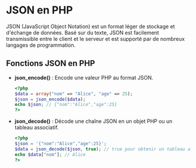 # JSON en PHP

JSON (JavaScript Object Notation) est un format léger de stockage et d'échange de données. Basé sur du texte, JSON est facilement transmissible entre le client et le serveur et est supporté par de nombreux langages de programmation.

## Fonctions JSON en PHP

- **json_encode()** : Encode une valeur PHP au format JSON.
  ```php
  <?php
  $data = array("nom" => "Alice", "age" => 25);
  $json = json_encode($data);
  echo $json; // {"nom":"Alice","age":25}
  ?>
  ```

- **json_decode()** : Décode une chaîne JSON en un objet PHP ou un tableau associatif.
  ```php
  <?php
  $json = '{"nom":"Alice","age":25}';
  $data = json_decode($json, true); // true pour obtenir un tableau associatif
  echo $data["nom"]; // Alice
  ?>
  ```
